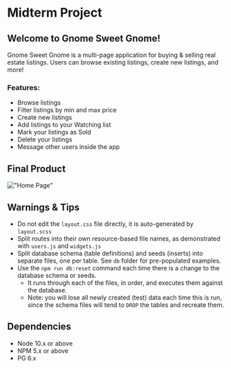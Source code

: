 Midterm Project
=========
## Welcome to Gnome Sweet Gnome!
Gnome Sweet Gnome is a multi-page application for buying & selling real estate listings. Users can browse existing listings, create new listings, and more! 

### Features: 
- Browse listings
- Filter listings by min and max price
- Create new listings
- Add listings to your Watching list
- Mark your listings as Sold
- Delete your listings
- Message other users inside the app

## Final Product

!["Home Page"]()


## Warnings & Tips

- Do not edit the `layout.css` file directly, it is auto-generated by `layout.scss`
- Split routes into their own resource-based file names, as demonstrated with `users.js` and `widgets.js`
- Split database schema (table definitions) and seeds (inserts) into separate files, one per table. See `db` folder for pre-populated examples. 
- Use the `npm run db:reset` command each time there is a change to the database schema or seeds. 
  - It runs through each of the files, in order, and executes them against the database. 
  - Note: you will lose all newly created (test) data each time this is run, since the schema files will tend to `DROP` the tables and recreate them.

## Dependencies

- Node 10.x or above
- NPM 5.x or above
- PG 6.x
